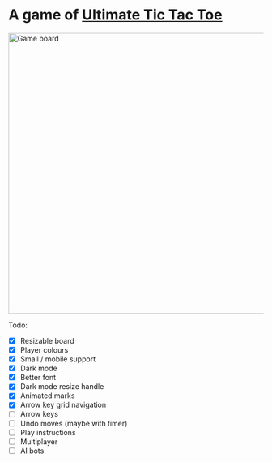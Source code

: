 # A game of [Ultimate Tic Tac Toe](https://mathwithbaddrawings.com/2013/06/16/ultimate-tic-tac-toe/)

<img width="554" alt="Game board" src="https://user-images.githubusercontent.com/1286001/126052064-4dd1deb6-4ae4-4db8-98f4-c3f74f00d5fd.png">

Todo:

- [x] Resizable board
- [x] Player colours
- [x] Small / mobile support
- [x] Dark mode
- [x] Better font
- [x] Dark mode resize handle
- [x] Animated marks
- [x] Arrow key grid navigation
- [ ] Arrow keys
- [ ] Undo moves (maybe with timer)
- [ ] Play instructions
- [ ] Multiplayer
- [ ] AI bots
